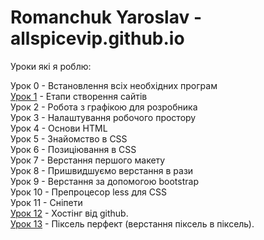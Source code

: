 # Romanchuk Yaroslav - allspicevip.github.io

Уроки які я роблю:    
  
Урок 0 - Встановлення всіх необхідних програм    
[Урок 1](https://allspicevip.github.io/lesson_1/) - Етапи створення сайтів    
Урок 2 - Робота з графікою для розробника    
Урок 3 - Налаштування робочого простору    
Урок 4 - Основи HTML    
Урок 5 - Знайомство в CSS    
Урок 6 - Позиціювання в CSS    
Урок 7 - Верстання першого макету    
Урок 8 - Пришвидшуємо верстання в рази    
Урок 9 - Верстання за допомогою bootstrap    
Урок 10 - Препроцесор less для CSS    
Урок 11 - Сніпети    
[Урок 12](https://allspicevip.github.io/lesson_12/ "мій перший bootstrap шаблон") - Хостінг від github.    
[Урок 13](https://allspicevip.github.io/lesson_13/ "піксель перфект") - Піксель перфект (верстання піксель в піксель).
